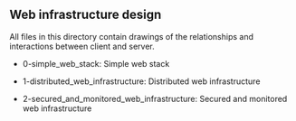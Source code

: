 ## Web infrastructure design

All files in this directory contain drawings of the relationships and interactions between client and server.

* 0-simple_web_stack: Simple web stack

* 1-distributed_web_infrastructure: Distributed web infrastructure

* 2-secured_and_monitored_web_infrastructure: Secured and monitored web infrastructure

